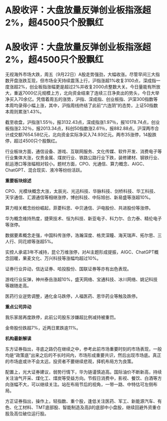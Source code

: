 # A股收评：大盘放量反弹创业板指涨超2%，超4500只个股飘红

# A股收评：大盘放量反弹创业板指涨超2%，超4500只个股飘红

无视海外市场大跌，周五（9月22日）A股走势强劲，大幅收涨。尽管早间三大指数开盘涨跌互现，但市场全天持续震荡上行，沪指涨超1%收复3100点，深成指一度涨超2%，创业板指涨幅更是超过2%并收复2000点整数大关。今日量能有所放大，重返7000亿元规模上方，北向资金结束了连续三日净卖出的势头，今日大举净买入70余亿。凭借着周五的涨势，沪指、深成指、创业板指、沪深300指数等本周均录得小幅上涨，其中，沪指周线终结了此前“六连阴”的态势，上证50指数本周则累涨1.43%。

截至收盘，沪指涨1.55％，报3132.43点，深成指涨1.97％，报10178.74点，创业板指涨2.32％，报2013.34点，科创50指数涨2.61％，报882.88点。沪深两市合计成交额7654.58亿元，北向资金实际净买入74.93亿元。两市35涨停，14股跌停，超过4500只个股飘红。

行业板块方面，通信设备、游戏、互联网服务、文化传媒、软件开发、消费电子等行业集体大涨，仅贵金属、煤炭行业、铁路公路行业下跌，装修建材、钢铁行业、航运港口等涨幅相对较小。题材方面，CPO、光通信、算力概念、AIGC、ChatGPT、混合现实、液冷等纷纷活跃。

**重要板块综述**

CPO、光模块概念大涨，太辰光、光迅科技、华脉科技、剑桥科技、华工科技、天孚通信、汇源通信等相继涨停，博创科技、中际旭创、新易盛等涨超10%。

算力相关概念纷纷崛起，菲菱科思、中贝通信、沪电股份、共进股份等涨停。

华为概念维持热度，捷荣技术、恒为科技、新亚电子、科力尔、合力泰、精伦电子等涨停。

数据要素概念走强，中国科传涨停，浩瀚深度、格灵深瞳、海天瑞声、拓尔思、三人行、同花顺等涨超5%。

实控人承诺3年不减持，昆仑万维涨停，对AI主题形成提振，AIGC、ChatGPT概念回暖，果麦文化、万兴科技等涨幅均超过10%。

证券行业异动，信达证券、哈投股份、国联证券等亦有出色表现。

游戏行业反弹，神州泰岳涨超10%，盛天网络、宝通科技、冰川网络、姚记科技等跟随走高。

医药行业逆势调整，通化金马跌停，人福医药、恩华药业等触及跌停。

**重点公司异动**

我乐家居再度跌停，此前公司股东涉嫌超比例减持被重罚。

金帝股份跌超7%，近两日累跌逾11%。

**机构最新解读**

东方证券指出，寻底之路仍在继续之中，参考此前市场重要时刻的市场表现，一般均是“政策底”出来之后的不长时间内，市场形成重要共识，然后出现市场底。真正的市场底或许不会太远，投资者不要继续悲观，择机布局方为良策。

配置上，光大证券建议，弱势行情下，华为链谨慎追高。国际油价不断新高，持续关注油气开采、煤化工、煤炭等受益方向。节假日消费中，影视、餐饮、白酒等方向涨幅不大，可以继续关注。站在布局节后的视角，一带一路、中特估可左侧布局。

方正证券指出，操作上，轻指数、重个股，逢低关注医药、军工、新能源汽车、有色、化工材料、TMT底部股、智能制造及高β的底部中小盘股，继续回避外资重仓股及高位破位运行股。

